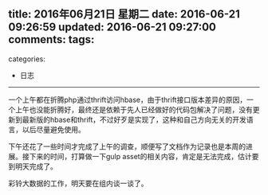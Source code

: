 title: 2016年06月21日 星期二
date: 2016-06-21 09:26:59
updated: 2016-06-21 09:27:00
comments:
tags:
- 
categories:
- 日志

---

一个上午都在折腾php通过thrift访问hbase，由于thrift接口版本差异的原因，一个上午也没能折腾好，最终还是依赖于先人已经做好的代码包解决了问题，没有更新到最新版的hbase和thrift，不过好歹是实现了，这种和自己方向无关的开发语言，以后尽量避免使用。

下午还花了一些时间才完成了上午的调查，顺便写了文档作为记录也是本周的进展。接下来的时间，打算做一下gulp asset的相关内容，肯定是无法完成，估计要到明天完成了。

彩铃大数据的工作，明天要在组内谈一谈了。